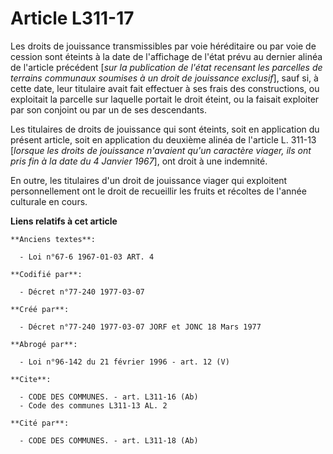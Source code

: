 # Article L311-17

Les droits de jouissance transmissibles par voie héréditaire ou par voie de cession sont éteints à la date de l'affichage de
l'état prévu au dernier alinéa de l'article précédent [*sur la publication de l'état recensant les parcelles de terrains
communaux soumises à un droit de jouissance exclusif*], sauf si, à cette date, leur titulaire avait fait effectuer à ses
frais des constructions, ou exploitait la parcelle sur laquelle portait le droit éteint, ou la faisait exploiter par son
conjoint ou par un de ses descendants.

Les titulaires de droits de jouissance qui sont éteints, soit en application du présent article, soit en application du
deuxième alinéa de l'article L. 311-13 [*lorsque les droits de jouissance n'avaient qu'un caractère viager, ils ont pris fin
à la date du 4 Janvier 1967*], ont droit à une indemnité.

En outre, les titulaires d'un droit de jouissance viager qui exploitent personnellement ont le droit de recueillir les fruits
et récoltes de l'année culturale en cours.

**Liens relatifs à cet article**

	**Anciens textes**:

	  - Loi n°67-6 1967-01-03 ART. 4

	**Codifié par**:

	  - Décret n°77-240 1977-03-07

	**Créé par**:

	  - Décret n°77-240 1977-03-07 JORF et JONC 18 Mars 1977

	**Abrogé par**:

	  - Loi n°96-142 du 21 février 1996 - art. 12 (V)

	**Cite**:

	  - CODE DES COMMUNES. - art. L311-16 (Ab)
	  - Code des communes L311-13 AL. 2

	**Cité par**:

	  - CODE DES COMMUNES. - art. L311-18 (Ab)
